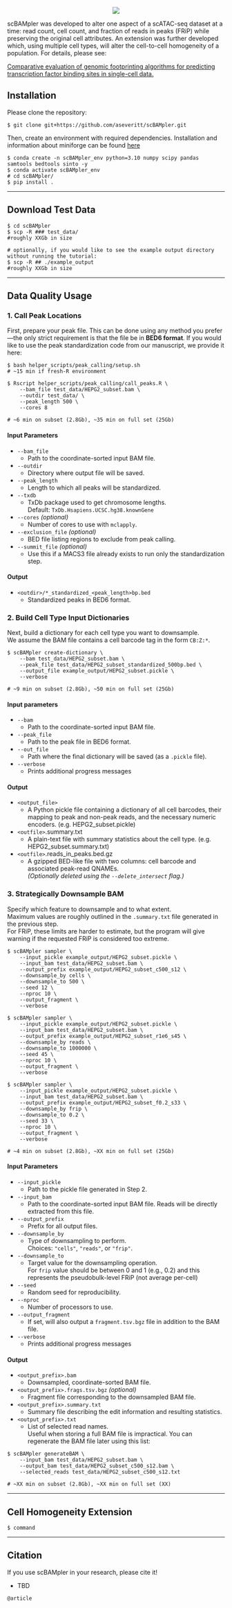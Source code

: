 
<p align ="center">
<img src='https://github.com/aseveritt/scBAMpler/blob/main/docs/scBAMpler.png' style="max-width: 100%; height: auto;">
</p>

scBAMpler was developed to alter one aspect of a scATAC-seq dataset at a time: read count, cell count, and fraction of reads in peaks (FRiP) while preserving the original cell attributes. An extension was further developed which, using multiple cell types, will alter the cell-to-cell homogeneity of a population. For details, please see:

[Comparative evaluation of genomic footprinting algorithms for predicting transcription factor binding sites in single-cell data.](TBD)

## Installation

Please clone the repository:

    $ git clone git+https://github.com/aseveritt/scBAMpler.git

Then, create an environment with required dependencies. Installation and information about miniforge can be found [here](https://github.com/conda-forge/miniforge)

    $ conda create -n scBAMpler_env python=3.10 numpy scipy pandas samtools bedtools sinto -y
    $ conda activate scBAMpler_env
    # cd scBAMpler/
    $ pip install .

---------------

## Download Test Data
```
$ cd scBAMpler
$ scp -R ### test_data/
#roughly XXGb in size

# optionally, if you would like to see the example output directory without running the tutorial:
$ scp -R ## ./example_output
#roughly XXGb in size
```

---------------

## Data Quality Usage

### 1. Call Peak Locations

First, prepare your peak file. This can be done using any method you prefer—the only strict requirement is that the file be in **BED6 format**.
If you would like to use the peak standardization code from our manuscript, we provide it here:

```
$ bash helper_scripts/peak_calling/setup.sh
# ~15 min if fresh-R environment

$ Rscript helper_scripts/peak_calling/call_peaks.R \
    --bam_file test_data/HEPG2_subset.bam \
    --outdir test_data/ \
    --peak_length 500 \
    --cores 8

# ~6 min on subset (2.8Gb), ~35 min on full set (25Gb)
```

#### Input Parameters
* `--bam_file`  
    - Path to the coordinate-sorted input BAM file.
* `--outdir`  
    - Directory where output file will be saved.
* `--peak_length`  
    - Length to which all peaks will be standardized.
* `--txdb`  
    - TxDb package used to get chromosome lengths.  
      Default: `TxDb.Hsapiens.UCSC.hg38.knownGene`
* `--cores` *(optional)*  
    - Number of cores to use with `mclapply`.
* `--exclusion_file` *(optional)*  
    - BED file listing regions to exclude from peak calling.
* `--summit_file` *(optional)*  
    - Use this if a MACS3 file already exists to run only the standardization step.

#### Output
* `<outdir>/*_standardized_<peak_length>bp.bed`  
    - Standardized peaks in BED6 format.





### 2. Build Cell Type Input Dictionaries
Next, build a dictionary for each cell type you want to downsample.  
We assume the BAM file contains a cell barcode tag in the form `CB:Z:*`.

```
$ scBAMpler create-dictionary \
    --bam test_data/HEPG2_subset.bam \
    --peak_file test_data/HEPG2_subset_standardized_500bp.bed \
    --output_file example_output/HEPG2_subset.pickle \
    --verbose

# ~9 min on subset (2.8Gb), ~50 min on full set (25Gb)
```
   
#### Input parameters  
* `--bam`
    - Path to the coordinate-sorted input BAM file.
* `--peak_file`
    - Path to the peak file in BED6 format.
* `--out_file`
    - Path where the final dictionary will be saved (as a `.pickle` file).
* `--verbose`
    - Prints additional progress messages

#### Output    
* `<output_file>`  
    - A Python pickle file containing a dictionary of all cell barcodes, their mapping to peak and non-peak reads, and the necessary numeric encoders. (e.g. HEPG2_subset.pickle)
* `<outfile>`.summary.txt
    - A plain-text file with summary statistics about the cell type.  (e.g. HEPG2_subset.summary.txt)
* `<outfile>`.reads_in_peaks.bed.gz
    - A gzipped BED-like file with two columns: cell barcode and associated peak-read QNAMEs.  
      *(Optionally deleted using the `--delete_intersect` flag.)*
    



### 3. Strategically Downsample BAM
Specify which feature to downsample and to what extent.  
Maximum values are roughly outlined in the `.summary.txt` file generated in the previous step.  
For FRiP, these limits are harder to estimate, but the program will give warning if the requested FRiP is considered too extreme.

```
$ scBAMpler sampler \
    --input_pickle example_output/HEPG2_subset.pickle \
    --input_bam test_data/HEPG2_subset.bam \
    --output_prefix example_output/HEPG2_subset_c500_s12 \
    --downsample_by cells \
    --downsample_to 500 \
    --seed 12 \
    --nproc 10 \
    --output_fragment \
    --verbose

$ scBAMpler sampler \
    --input_pickle example_output/HEPG2_subset.pickle \
    --input_bam test_data/HEPG2_subset.bam \
    --output_prefix example_output/HEPG2_subset_r1e6_s45 \
    --downsample_by reads \
    --downsample_to 1000000 \
    --seed 45 \
    --nproc 10 \
    --output_fragment \
    --verbose

$ scBAMpler sampler \
    --input_pickle example_output/HEPG2_subset.pickle \
    --input_bam test_data/HEPG2_subset.bam \
    --output_prefix example_output/HEPG2_subset_f0.2_s33 \
    --downsample_by frip \
    --downsample_to 0.2 \
    --seed 33 \
    --nproc 10 \
    --output_fragment \
    --verbose

# ~4 min on subset (2.8Gb), ~XX min on full set (25Gb)
```

#### Input Parameters
* `--input_pickle`  
    - Path to the pickle file generated in Step 2.
* `--input_bam`  
    - Path to the coordinate-sorted input BAM file. Reads will be directly extracted from this file.
* `--output_prefix`  
    - Prefix for all output files.
* `--downsample_by`  
    - Type of downsampling to perform.  
      Choices: `"cells"`, `"reads"`, or `"frip"`.
* `--downsample_to`  
    - Target value for the downsampling operation.  
      For `frip` value should be between 0 and 1 (e.g., 0.2) and this represents the pseudobulk-level FRiP (not average per-cell)
* `--seed`  
    - Random seed for reproducibility.
* `--nproc`  
    - Number of processors to use.
* `--output_fragment`  
    - If set, will also output a `fragment.tsv.bgz` file in addition to the BAM file.
* `--verbose`
    - Prints additional progress messages

#### Output
* `<output_prefix>.bam`  
    - Downsampled, coordinate-sorted BAM file.
* `<output_prefix>.frags.tsv.bgz` *(optional)*  
    - Fragment file corresponding to the downsampled BAM file.
* `<output_prefix>.summary.txt`  
    - Summary file describing the edit information and resulting statistics.
* `<output_prefix>.txt`  
    - List of selected read names.  
      Useful when storing a full BAM file is impractical. You can regenerate the BAM file later using this list:

```    
$ scBAMpler generateBAM \
    --input_bam test_data/HEPG2_subset.bam \
    --output_bam test_data/HEPG2_subset_c500_s12.bam \
    --selected_reads test_data/HEPG2_subset_c500_s12.txt

# ~XX min on subset (2.8Gb), ~XX min on full set (XX)
```

---------------

## Cell Homogeneity Extension

    $ command





---------------
## Citation

If you use scBAMpler in your research, please cite it!

- TBD

```
@article
```

